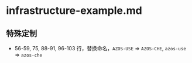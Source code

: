 # infrastructure-example.md

## 特殊定制

* 56-59, 75, 88-91, 96-103 行，替换命名，`AZOS-USE` => `AZOS-CHE`, `azos-use` => `azos-che`
